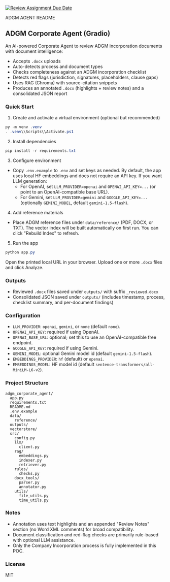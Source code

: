 [![Review Assignment Due Date](https://classroom.github.com/assets/deadline-readme-button-22041afd0340ce965d47ae6ef1cefeee28c7c493a6346c4f15d667ab976d596c.svg)](https://classroom.github.com/a/vgbm4cZ0)

ADGM AGENT README
## ADGM Corporate Agent (Gradio)

An AI-powered Corporate Agent to review ADGM incorporation documents with document intelligence:
- Accepts `.docx` uploads
- Auto-detects process and document types
- Checks completeness against an ADGM incorporation checklist
- Detects red flags (jurisdiction, signatures, placeholders, clause gaps)
- Uses RAG (Chroma) with source-citation snippets
- Produces an annotated `.docx` (highlights + review notes) and a consolidated JSON report

### Quick Start

1) Create and activate a virtual environment (optional but recommended)

```powershell
py -m venv .venv
. .venv\\Scripts\\Activate.ps1
```

2) Install dependencies

```powershell
pip install -r requirements.txt
```

3) Configure environment

- Copy `.env.example` to `.env` and set keys as needed. By default, the app uses local HF embeddings and does not require an API key. If you want LLM generation:
  - For OpenAI, set `LLM_PROVIDER=openai` and `OPENAI_API_KEY=...` (or point to an OpenAI-compatible base URL).
  - For Gemini, set `LLM_PROVIDER=gemini` and `GOOGLE_API_KEY=...` (optionally `GEMINI_MODEL`, default `gemini-1.5-flash`).

4) Add reference materials

- Place ADGM reference files under `data/reference/` (PDF, DOCX, or TXT). The vector index will be built automatically on first run. You can click "Rebuild Index" to refresh.

5) Run the app

```powershell
python app.py
```

Open the printed local URL in your browser. Upload one or more `.docx` files and click Analyze.

### Outputs

- Reviewed `.docx` files saved under `outputs/` with suffix `_reviewed.docx`
- Consolidated JSON saved under `outputs/` (includes timestamp, process, checklist summary, and per-document findings)

### Configuration

- `LLM_PROVIDER`: `openai`, `gemini`, or `none` (default `none`).
- `OPENAI_API_KEY`: required if using OpenAI.
- `OPENAI_BASE_URL`: optional; set this to use an OpenAI-compatible free endpoint.
- `GOOGLE_API_KEY`: required if using Gemini.
- `GEMINI_MODEL`: optional Gemini model id (default `gemini-1.5-flash`).
- `EMBEDDINGS_PROVIDER`: `hf` (default) or `openai`.
- `EMBEDDINGS_MODEL`: HF model id (default `sentence-transformers/all-MiniLM-L6-v2`).

### Project Structure

```
adgm_corporate_agent/
  app.py
  requirements.txt
  README.md
  .env.example
  data/
    reference/
  outputs/
  vectorstore/
  src/
    config.py
    llm/
      client.py
    rag/
      embeddings.py
      indexer.py
      retriever.py
    rules/
      checks.py
    docx_tools/
      parser.py
      annotator.py
    utils/
      file_utils.py
      time_utils.py
```

### Notes

- Annotation uses text highlights and an appended "Review Notes" section (no Word XML comments) for broad compatibility.
- Document classification and red-flag checks are primarily rule-based with optional LLM assistance.
- Only the Company Incorporation process is fully implemented in this POC.

### License

MIT


